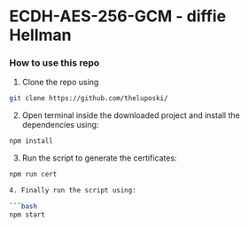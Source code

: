# ECDH-AES-256-GCM - diffie Hellman

### How to use this repo

1. Clone the repo using

```bash
git clone https://github.com/theluposki/
```

2. Open terminal inside the downloaded project and install the dependencies using:

```bash
npm install
```

3. Run the script to generate the certificates:

```bash
npm run cert

4. Finally run the script using:

```bash
npm start
